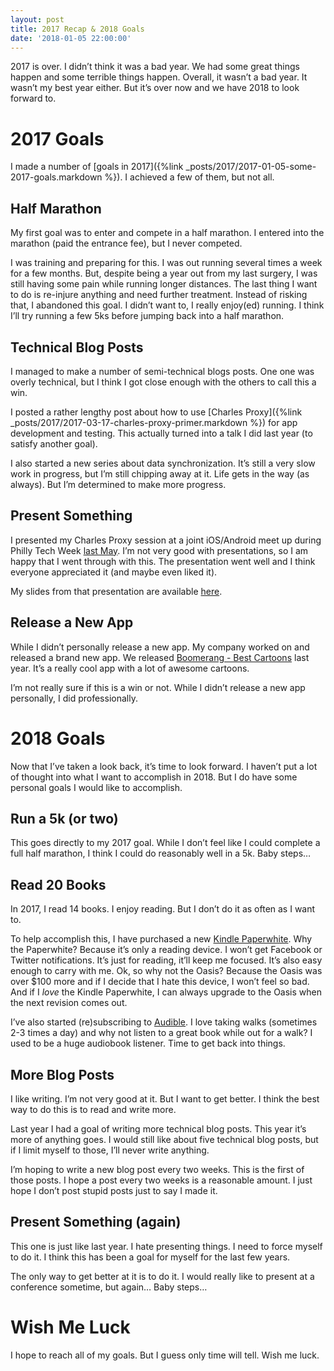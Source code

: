 ```yaml
---
layout: post
title: 2017 Recap & 2018 Goals
date: '2018-01-05 22:00:00'
---
```


2017 is over. I didn’t think it was a bad year. We had some great things happen and some terrible things happen. Overall, it wasn’t a bad year. It wasn’t my best year either. But it’s over now and we have 2018 to look forward to.

# 2017 Goals

I made a number of [goals in 2017]({%link _posts/2017/2017-01-05-some-2017-goals.markdown %}). I achieved a few of them, but not all.

## Half Marathon

My first goal was to enter and compete in a half marathon. I entered into the marathon (paid the entrance fee), but I never competed.

I was training and preparing for this. I was out running several times a week for a few months. But, despite being a year out from my last surgery, I was still having some pain while running longer distances. The last thing I want to do is re-injure anything and need further treatment. Instead of risking that, I abandoned this goal. I didn’t want to, I really enjoy(ed) running. I think I’ll try running a few 5ks before jumping back into a half marathon.

## Technical Blog Posts

I managed to make a number of semi-technical blogs posts. One one was overly technical, but I think I got close enough with the others to call this a win.

I posted a rather lengthy post about how to use [Charles Proxy]({%link _posts/2017/2017-03-17-charles-proxy-primer.markdown %}) for app development and testing. This actually turned into a talk I did last year (to satisfy another goal).

I also started a new series about data synchronization. It’s still a very slow work in progress, but I’m still chipping away at it. Life gets in the way (as always). But I’m determined to make more progress.

## Present Something

I presented my Charles Proxy session at a joint iOS/Android meet up during Philly Tech Week [last May](https://www.meetup.com/PhillyCocoaHeads/events/239118981/). I’m not very good with presentations, so I am happy that I went through with this. The presentation went well and I think everyone appreciated it (and maybe even liked it).

My slides from that presentation are available [here](https://docs.google.com/presentation/d/1imbi2ExSoCjdBG3_YBQySF2fXzeTyU3S6LVE9p_dhxI/edit?usp=sharing).

## Release a New App

While I didn’t personally release a new app. My company worked on and released a brand new app. We released [Boomerang - Best Cartoons](https://itunes.apple.com/us/app/boomerang-best-cartoons/id1199519834?mt=8) last year. It’s a really cool app with a lot of awesome cartoons.

I’m not really sure if this is a win or not. While I didn’t release a new app personally, I did professionally.

# 2018 Goals

Now that I’ve taken a look back, it’s time to look forward. I haven’t put a lot of thought into what I want to accomplish in 2018. But I do have some personal goals I would like to accomplish.

## Run a 5k (or two)

This goes directly to my 2017 goal. While I don’t feel like I could complete a full half marathon, I think I could do reasonably well in a 5k. Baby steps…

## Read 20 Books

In 2017, I read 14 books. I enjoy reading. But I don’t do it as often as I want to.

To help accomplish this, I have purchased a new [Kindle Paperwhite](https://www.amazon.com/dp/B00OQVZDJM/ref=cm_sw_r_tw_dp_U_x_8p-tAbFEVJGMG). Why the Paperwhite? Because it’s only a reading device. I won’t get Facebook or Twitter notifications. It’s just for reading, it’ll keep me focused. It’s also easy enough to carry with me. Ok, so why not the Oasis? Because the Oasis was over $100 more and if I decide that I hate this device, I won’t feel so bad. And if I _love_ the Kindle Paperwhite, I can always upgrade to the Oasis when the next revision comes out.

I’ve also started (re)subscribing to [Audible](https://www.audible.com/). I love taking walks (sometimes 2-3 times a day) and why not listen to a great book while out for a walk? I used to be a huge audiobook listener. Time to get back into things.

## More Blog Posts

I like writing. I’m not very good at it. But I want to get better. I think the best way to do this is to read and write more.

Last year I had a goal of writing more technical blog posts. This year it’s more of anything goes. I would still like about five technical blog posts, but if I limit myself to those, I’ll never write anything.

I’m hoping to write a new blog post every two weeks. This is the first of those posts. I hope a post every two weeks is a reasonable amount. I just hope I don’t post stupid posts just to say I made it.

## Present Something (again)

This one is just like last year. I hate presenting things. I need to force myself to do it. I think this has been a goal for myself for the last few years.

The only way to get better at it is to do it. I would really like to present at a conference sometime, but again… Baby steps…

# Wish Me Luck

I hope to reach all of my goals. But I guess only time will tell. Wish me luck.

